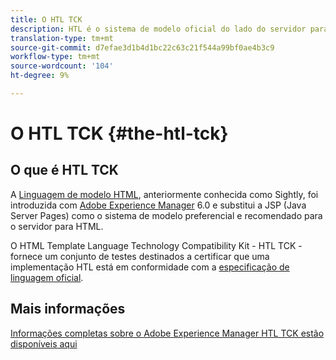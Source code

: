 ```yaml
---
title: O HTL TCK
description: HTL é o sistema de modelo oficial do lado do servidor para AEM
translation-type: tm+mt
source-git-commit: d7efae3d1b4d1bc22c63c21f544a99bf0ae4b3c9
workflow-type: tm+mt
source-wordcount: '104'
ht-degree: 9%

---
```



# O HTL TCK {#the-htl-tck}

## O que é HTL TCK

A [Linguagem de modelo HTML](overview.md), anteriormente conhecida como Sightly, foi introduzida com [Adobe Experience Manager](http://www.adobe.com/solutions/web-experience-management.html) 6.0 e substitui a JSP (Java Server Pages) como o sistema de modelo preferencial e recomendado para o servidor para HTML.

O HTML Template Language Technology Compatibility Kit - HTL TCK - fornece um conjunto de testes destinados a certificar que uma implementação HTL está em conformidade com a [especificação de linguagem oficial](https://github.com/adobe/htl-spec).

## Mais informações

[Informações completas sobre o Adobe Experience Manager HTL TCK estão disponíveis aqui](https://github.com/adobe/htl-tck)
